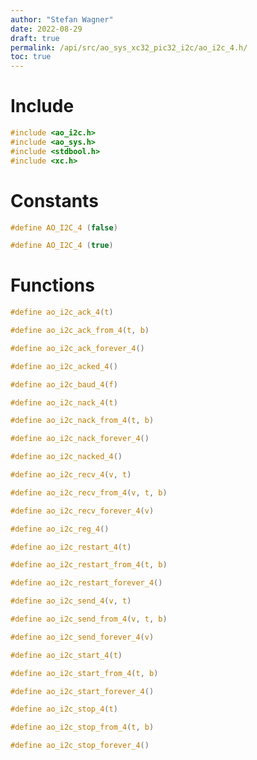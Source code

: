 ```yaml
---
author: "Stefan Wagner"
date: 2022-08-29
draft: true
permalink: /api/src/ao_sys_xc32_pic32_i2c/ao_i2c_4.h/
toc: true
---
```


# Include

```c
#include <ao_i2c.h>
#include <ao_sys.h>
#include <stdbool.h>
#include <xc.h>
```

# Constants

```c
#define AO_I2C_4 (false)
```

```c
#define AO_I2C_4 (true)
```

# Functions

```c
#define ao_i2c_ack_4(t)
```

```c
#define ao_i2c_ack_from_4(t, b)
```

```c
#define ao_i2c_ack_forever_4()
```

```c
#define ao_i2c_acked_4()
```

```c
#define ao_i2c_baud_4(f)
```

```c
#define ao_i2c_nack_4(t)
```

```c
#define ao_i2c_nack_from_4(t, b)
```

```c
#define ao_i2c_nack_forever_4()
```

```c
#define ao_i2c_nacked_4()
```

```c
#define ao_i2c_recv_4(v, t)
```

```c
#define ao_i2c_recv_from_4(v, t, b)
```

```c
#define ao_i2c_recv_forever_4(v)
```

```c
#define ao_i2c_reg_4()
```

```c
#define ao_i2c_restart_4(t)
```

```c
#define ao_i2c_restart_from_4(t, b)
```

```c
#define ao_i2c_restart_forever_4()
```

```c
#define ao_i2c_send_4(v, t)
```

```c
#define ao_i2c_send_from_4(v, t, b)
```

```c
#define ao_i2c_send_forever_4(v)
```

```c
#define ao_i2c_start_4(t)
```

```c
#define ao_i2c_start_from_4(t, b)
```

```c
#define ao_i2c_start_forever_4()
```

```c
#define ao_i2c_stop_4(t)
```

```c
#define ao_i2c_stop_from_4(t, b)
```

```c
#define ao_i2c_stop_forever_4()
```
